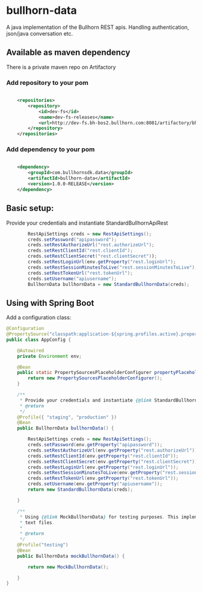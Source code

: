# bullhorn-data
A java implementation of the Bullhorn REST apis. Handling authentication, json/java conversation etc.

## Available as maven dependency

There is a private maven repo on Artifactory

### Add repository to your pom

```xml

	<repositories>
		<repository>
			<id>dev-fs</id>
			<name>dev-fs-releases</name>
			<url>http://dev-fs.bh-bos2.bullhorn.com:8081/artifactory/bh-platform-release</url>
		</repository>
	</repositories>
```
### Add dependency to your pom

```xml

	<dependency>
		<groupId>com.bullhornsdk.data</groupId>
		<artifactId>bullhorn-data</artifactId>
		<version>1.0.0-RELEASE</version>
	</dependency>
```


## Basic setup:

Provide your credentials and instantiate StandardBullhornApiRest
```java
        RestApiSettings creds = new RestApiSettings();
		creds.setPassword("apipassword");
		creds.setRestAuthorizeUrl("rest.authorizeUrl");
		creds.setRestClientId("rest.clientId");
		creds.setRestClientSecret("rest.clientSecret"));
		creds.setRestLoginUrl(env.getProperty("rest.loginUrl");
		creds.setRestSessionMinutesToLive("rest.sessionMinutesToLive");
		creds.setRestTokenUrl("rest.tokenUrl");
		creds.setUsername("apiusername");
		BullhornData bullhornData = new StandardBullhornData(creds);
```




## Using with Spring Boot

Add a configuration class:
```java
@Configuration
@PropertySource("classpath:application-${spring.profiles.active}.properties")
public class AppConfig {

	@Autowired
	private Environment env;

	@Bean
	public static PropertySourcesPlaceholderConfigurer propertyPlaceholderConfigurer() {
		return new PropertySourcesPlaceholderConfigurer();
	}

	/**
	 * Provide your credentials and instantiate {@link StandardBullhornData} with those.
	 * @return
	 */
	@Profile({ "staging", "production" })
	@Bean
	public BullhornData bullhornData() {

		RestApiSettings creds = new RestApiSettings();
		creds.setPassword(env.getProperty("apipassword"));
		creds.setRestAuthorizeUrl(env.getProperty("rest.authorizeUrl"));
		creds.setRestClientId(env.getProperty("rest.clientId"));
		creds.setRestClientSecret(env.getProperty("rest.clientSecret"));
		creds.setRestLoginUrl(env.getProperty("rest.loginUrl"));
		creds.setRestSessionMinutesToLive(env.getProperty("rest.sessionMinutesToLive"));
		creds.setRestTokenUrl(env.getProperty("rest.tokenUrl"));
		creds.setUsername(env.getProperty("apiusername"));
		return new StandardBullhornData(creds);

	}

	/**
	 * Using {@link MockBullhornData} for testing purposes. This implementation of {@link BullhornData} uses test data stored in local
	 * text files.
	 * 
	 * @return
	 */
	@Profile("testing")
	@Bean
	public BullhornData mockBullhornData() {

		return new MockBullhornData();

	}
}
```
